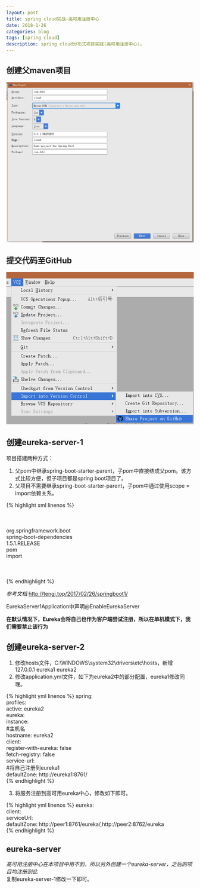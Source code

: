 ```yaml
---
layout: post
title: spring cloud实战-高可用注册中心
date: 2018-1-26
categories: blog
tags: [spring cloud]
description: spring cloud分布式项目实践(高可用注册中心)。
---
```


## 创建父maven项目  
<img src="/img/cloud1-1.png" />

## 提交代码至GitHub
<img src="/img/cloud1-2.png" />

## 创建eureka-server-1
项目搭建两种方式：
1. 父pom中继承spring-boot-starter-parent，子pom中直接结成父pom。该方式比较方便，但子项目都是spring boot项目了。
2. 父项目不需要继承spring-boot-starter-parent，子pom中通过使用scope = import依赖关系。  

{% highlight xml linenos %}
<dependencyManagement>  
     <dependencies>  
            <dependency>  
                <!-- Import dependency management from Spring Boot -->  
                <groupId>org.springframework.boot</groupId>  
                <artifactId>spring-boot-dependencies</artifactId>  
                <version>1.5.1.RELEASE</version>  
                <type>pom</type>  
                <scope>import</scope>  
            </dependency>     
    </dependencies>  
</dependencyManagement>  
{% endhighlight %}

*参考文档* <http://tengj.top/2017/02/26/springboot1/>

EurekaServer1Application中声明@EnableEurekaServer

**在默认情况下，Eureka会将自己也作为客户端尝试注册，所以在单机模式下，我们需要禁止该行为**

## 创建eureka-server-2
1. 修改hosts文件，C:\WINDOWS\system32\drivers\etc\hosts，新增  
127.0.0.1 eureka1 eureka2  
2. 修改application.yml文件，如下为eureka2中的部分配置，eureka1修改同理。  

{% highlight yml linenos %}
spring:  
        profiles:  
            active: eureka2  
    eureka:  
        instance:  
            #主机名  
            hostname: eureka2  
        client:  
            register-with-eureka: false  
            fetch-registry: false  
            service-url:  
                #将自己注册到eureka1  
                defaultZone: http://eureka1:8761/  
{% endhighlight %}

3. 将服务注册到高可用eureka中心，修改如下即可。 

{% highlight yml linenos %}
eureka:  
    client:  
        serviceUrl:  
            defaultZone: http://peer1:8761/eureka/,http://peer2:8762/eureka  
{% endhighlight %}

## eureka-server
*高可用注册中心在本项目中用不到，所以另外创建一个eureka-server，之后的项目均注册到此*  
复制eureka-server-1修改一下即可。
